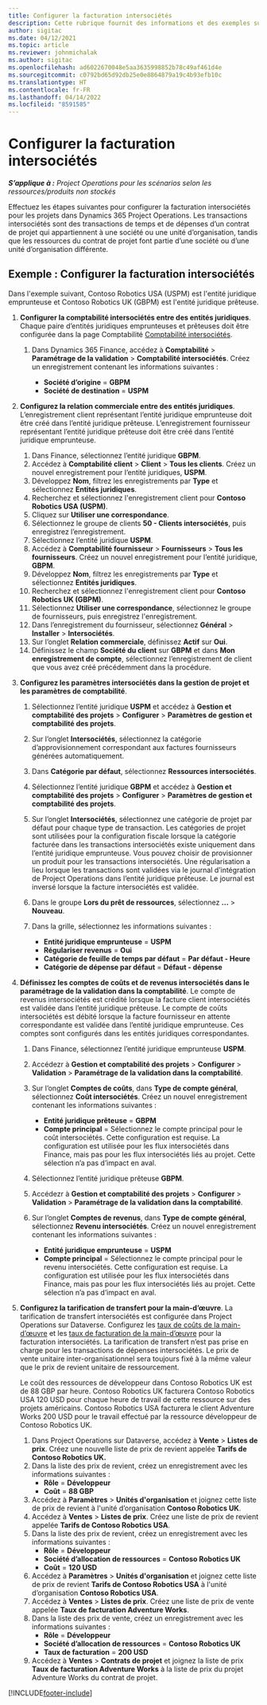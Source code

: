 ```yaml
---
title: Configurer la facturation intersociétés
description: Cette rubrique fournit des informations et des exemples sur la configuration de la facturation intersociétés pour les projets.
author: sigitac
ms.date: 04/12/2021
ms.topic: article
ms.reviewer: johnmichalak
ms.author: sigitac
ms.openlocfilehash: ad6022670048e5aa3635998852b78c49af461d4e
ms.sourcegitcommit: c0792bd65d92db25e0e8864879a19c4b93efb10c
ms.translationtype: HT
ms.contentlocale: fr-FR
ms.lasthandoff: 04/14/2022
ms.locfileid: "8591585"
---
```

# <a name="configure-intercompany-invoicing"></a>Configurer la facturation intersociétés

_**S’applique à :** Project Operations pour les scénarios selon les ressources/produits non stockés_

Effectuez les étapes suivantes pour configurer la facturation intersociétés pour les projets dans Dynamics 365 Project Operations. Les transactions intersociétés sont des transactions de temps et de dépenses d’un contrat de projet qui appartiennent à une société ou une unité d’organisation, tandis que les ressources du contrat de projet font partie d’une société ou d’une unité d’organisation différente.

## <a name="example-configure-intercompany-invoicing"></a>Exemple : Configurer la facturation intersociétés

Dans l'exemple suivant, Contoso Robotics USA (USPM) est l'entité juridique emprunteuse et Contoso Robotics UK (GBPM) est l'entité juridique prêteuse. 

1. **Configurer la comptabilité intersociétés entre des entités juridiques**. Chaque paire d’entités juridiques emprunteuses et prêteuses doit être configurée dans la page Comptabilité [Comptabilité intersociétés](/dynamics365/finance/general-ledger/intercompany-accounting-setup).
    
    1. Dans Dynamics 365 Finance, accédez à **Comptabilité** > **Paramétrage de la validation** > **Comptabilité intersociétés**. Créez un enregistrement contenant les informations suivantes :

        - **Société d’origine** = **GBPM**
        - **Société de destination** = **USPM**

2. **Configurez la relation commerciale entre des entités juridiques**. L’enregistrement client représentant l’entité juridique emprunteuse doit être créé dans l’entité juridique prêteuse. L’enregistrement fournisseur représentant l’entité juridique prêteuse doit être créé dans l’entité juridique emprunteuse.

     1. Dans Finance, sélectionnez l’entité juridique **GBPM**.
     2. Accédez à **Comptabilité client** > **Client** > **Tous les clients**. Créez un nouvel enregistrement pour l’entité juridiques, **USPM**.
     3. Développez **Nom**, filtrez les enregistrements par **Type** et sélectionnez **Entités juridiques**. 
     4. Recherchez et sélectionnez l'enregistrement client pour **Contoso Robotics USA (USPM)**.
     5. Cliquez sur **Utiliser une correspondance**. 
     6. Sélectionnez le groupe de clients **50 - Clients intersociétés**, puis enregistrez l’enregistrement.
     7. Sélectionnez l’entité juridique **USPM**.
     8. Accédez à **Comptabilité fournisseur** > **Fournisseurs** > **Tous les fournisseurs**. Créez un nouvel enregistrement pour l’entité juridique, **GBPM**.
     9. Développez **Nom**, filtrez les enregistrements par **Type** et sélectionnez **Entités juridiques**. 
     10. Recherchez et sélectionnez l'enregistrement client pour **Contoso Robotics UK (GBPM)**.
     11. Sélectionnez **Utiliser une correspondance**, sélectionnez le groupe de fournisseurs, puis enregistrez l'enregistrement.
     12. Dans l’enregistrement du fournisseur, sélectionnez **Général** > **Installer** > **Intersociétés**.
     13. Sur l’onglet **Relation commerciale**, définissez **Actif** sur **Oui**.
     14. Définissez le champ **Société du client** sur **GBPM** et dans **Mon enregistrement de compte**, sélectionnez l’enregistrement de client que vous avez créé précédemment dans la procédure.

3. **Configurez les paramètres intersociétés dans la gestion de projet et les paramètres de comptabilité**. 

    1. Sélectionnez l’entité juridique **USPM** et accédez à **Gestion et comptabilité des projets** > **Configurer** > **Paramètres de gestion et comptabilité des projets**.
    2. Sur l’onglet **Intersociétés**, sélectionnez la catégorie d’approvisionnement correspondant aux factures fournisseurs générées automatiquement.
    3. Dans **Catégorie par défaut**, sélectionnez **Ressources intersociétés**.
    4. Sélectionnez l’entité juridique **GBPM** et accédez à **Gestion et comptabilité des projets** > **Configurer** > **Paramètres de gestion et comptabilité des projets**.
    5. Sur l’onglet **Intersociétés**, sélectionnez une catégorie de projet par défaut pour chaque type de transaction. Les catégories de projet sont utilisées pour la configuration fiscale lorsque la catégorie facturée dans les transactions intersociétés existe uniquement dans l’entité juridique emprunteuse. Vous pouvez choisir de provisionner un produit pour les transactions intersociétés. Une régularisation a lieu lorsque les transactions sont validées via le journal d’intégration de Project Operations dans l’entité juridique prêteuse. Le journal est inversé lorsque la facture intersociétés est validée.
    6. Dans le groupe **Lors du prêt de ressources**, sélectionnez **...** > **Nouveau**. 
    7. Dans la grille, sélectionnez les informations suivantes :

          - **Entité juridique emprunteuse** = **USPM**
          - **Régulariser revenus** = **Oui**
          - **Catégorie de feuille de temps par défaut** = **Par défaut - Heure**
          - **Catégorie de dépense par défaut** = **Défaut - dépense**

4. **Définissez les comptes de coûts et de revenus intersociétés dans le paramétrage de la validation dans la comptabilité**. Le compte de revenus intersociétés est crédité lorsque la facture client intersociétés est validée dans l’entité juridique prêteuse. Le compte de coûts intersociétés est débité lorsque la facture fournisseur en attente correspondante est validée dans l’entité juridique emprunteuse. Ces comptes sont configurés dans les entités juridiques correspondantes. 
      
     1. Dans Finance, sélectionnez l’entité juridique emprunteuse **USPM**. 
     2. Accédezr à **Gestion et comptabilité des projets** > **Configurer** > **Validation** > **Paramétrage de la validation dans la comptabilité**. 
     3. Sur l’onglet **Comptes de coûts**, dans **Type de compte général**, sélectionnez **Coût intersociétés**. Créez un nouvel enregistrement contenant les informations suivantes :
      
        - **Entité juridique prêteuse** = **GBPM**
        - **Compte principal** = Sélectionnez le compte principal pour le coût intersociétés. Cette configuration est requise. La configuration est utilisée pour les flux intersociétés dans Finance, mais pas pour les flux intersociétés liés au projet. Cette sélection n’a pas d’impact en aval. 
        
     4. Sélectionnez l’entité juridique prêteuse **GBPM**. 
     5. Accédezr à **Gestion et comptabilité des projets** > **Configurer** > **Validation** > **Paramétrage de la validation dans la comptabilité**. 
     6. Sur l’onglet **Comptes de revenus**, dans **Type de compte général**, sélectionnez **Revenu intersociétés**. Créez un nouvel enregistrement contenant les informations suivantes :

        - **Entité juridique emprunteuse** = **USPM**
        - **Compte principal** = Sélectionnez le compte principal pour le revenu intersociétés. Cette configuration est requise. La configuration est utilisée pour les flux intersociétés dans Finance, mais pas pour les flux intersociétés liés au projet. Cette sélection n’a pas d’impact en aval. 

5. **Configurez la tarification de transfert pour la main-d’œuvre**. La tarification de transfert intersociétés est configurée dans Project Operations sur Dataverse. Configurez les [taux de coûts de la main-d’œuvre](../pricing-costing/set-up-labor-cost-rate.md#transfer-pricing-and-costs-for-resources-outside-of-your-division-or-legal-entity) et les [taux de facturation de la main-d’œuvre](../pricing-costing/set-up-labor-bill-rate.md#transfer-pricing-or-set-up-bill-rates-for-resources-from-other-organizational-units-or-divisions) pour la facturation intersociétés. La tarification de transfert n’est pas prise en charge pour les transactions de dépenses intersociétés. Le prix de vente unitaire inter-organisationnel sera toujours fixé à la même valeur que le prix de revient unitaire de ressourcement.

      Le coût des ressources de développeur dans Contoso Robotics UK est de 88 GBP par heure. Contoso Robotics UK facturera Contoso Robotics USA 120 USD pour chaque heure de travail de cette ressource sur des projets américains. Contoso Robotics USA facturera le client Adventure Works 200 USD pour le travail effectué par la ressource développeur de Contoso Robotics UK.

      1. Dans Project Operations sur Dataverse, accédez à **Vente** > **Listes de prix**. Créez une nouvelle liste de prix de revient appelée **Tarifs de Contoso Robotics UK.** 
      2. Dans la liste des prix de revient, créez un enregistrement avec les informations suivantes :
         - **Rôle** = **Développeur**
         - **Coût** = **88 GBP**
      3. Accédez à **Paramètres** > **Unités d'organisation** et joignez cette liste de prix de revient à l'unité d’organisation **Contoso Robotics UK**.
      4. Accédez à **Ventes** > **Listes de prix**. Créez une liste de prix de revient appelée **Tarifs de Contoso Robotics USA**. 
      5. Dans la liste des prix de revient, créez un enregistrement avec les informations suivantes :
          - **Rôle** = **Développeur**
          - **Société d’allocation de ressources** = **Contoso Robotics UK**
          - **Coût** = **120 USD**
      6. Accédez à **Paramètres** > **Unités d'organisation** et joignez cette liste de prix de revient **Tarifs de Contoso Robotics USA** à l'unité d’organisation **Contoso Robotics USA**.
      7. Accédez à **Ventes** > **Listes de prix**. Créez une liste de prix de vente appelée **Taux de facturation Adventure Works**. 
      8. Dans la liste des prix de vente, créez un enregistrement avec les informations suivantes :
          - **Rôle** = **Développeur**
          - **Société d’allocation de ressources** = **Contoso Robotics UK**
          - **Taux de facturation** = **200 USD**
      9. Accédez à **Ventes** > **Contrats de projet** et joignez la liste de prix **Taux de facturation Adventure Works** à la liste de prix du projet Adventure Works du contrat de projet.


[!INCLUDE[footer-include](../includes/footer-banner.md)]
